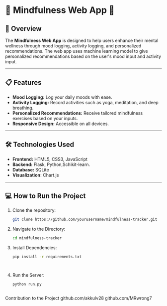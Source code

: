 # 🌟 Mindfulness Web App 🌟

## 🚀 Overview
The **Mindfulness Web App** is designed to help users enhance their mental wellness through mood logging, activity logging, and personalized recommendations. The web app uses machine learning model to give personalized recommendations based on the user's mood input and activity input.

---

## 📋 Features
- **Mood Logging:** Log your daily moods with ease.
- **Activity Logging:** Record activities such as yoga, meditation, and deep breathing.
- **Personalized Recommendations:** Receive tailored mindfulness exercises based on your inputs.
- **Responsive Design:** Accessible on all devices.

---

## 🛠️ Technologies Used
- **Frontend:** HTML5, CSS3, JavaScript
- **Backend:** Flask, Python,Schikit-learn.
- **Database:** SQLite
- **Visualization:** Chart.js

---

## 💻 How to Run the Project
1. Clone the repository:
   ```bash
   git clone https://github.com/yourusername/mindfulness-tracker.git

2. Navigate to the Directory:
   ```bash
   cd mindfulness-tracker


3. Install Dependencies:
   ```bash
   pip install -r requirements.txt




4. Run the Server:
   ```bash
   python run.py



Contribution to the Project
github.com/akkulv28
github.com/MRwrong7



